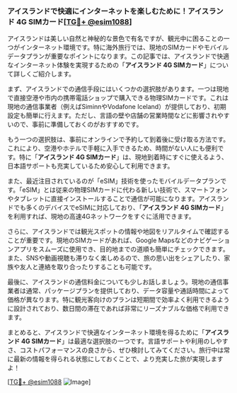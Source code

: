 ### アイスランドで快適にインターネットを楽しむために！**アイスランド 4G SIMカード**[[TG💪+ @esim1088](https://t.me/s/esim1088)]

アイスランドは美しい自然と神秘的な景色で有名ですが、観光中に困ることの一つがインターネット環境です。特に海外旅行では、現地のSIMカードやモバイルデータプランが重要なポイントになります。この記事では、アイスランドで快適なインターネット体験を実現するための「**アイスランド 4G SIMカード**」について詳しくご紹介します。

まず、アイスランドでの通信手段にはいくつかの選択肢があります。一つは現地で直接空港や市内の携帯電話ショップで購入できる物理SIMカードです。これは現地の通信事業者（例えばSiminnやVodafone Iceland）が提供しており、初期設定も簡単に行えます。ただし、言語の壁や店舗の営業時間などに影響されやすいので、事前に準備しておくのがおすすめです。

もう一つの選択肢は、事前にオンラインで予約して到着後に受け取る方法です。これにより、空港やホテルで手軽に入手できるため、時間がない人にも便利です。特に「**アイスランド 4G SIMカード**」は、現地到着時にすぐに使えるよう、日本語サポートも充実しているため安心して利用できます。

また、最近注目されているのが「eSIM」技術を使ったモバイルデータプランです。「eSIM」とは従来の物理SIMカードに代わる新しい技術で、スマートフォンやタブレットに直接インストールすることで通信が可能になります。アイスランドでも多くのデバイスでeSIMに対応しており、「**アイスランド 4G SIMカード**」を利用すれば、現地の高速4Gネットワークをすぐに活用できます。

さらに、アイスランドでは観光スポットの情報や地図をリアルタイムで確認することが重要です。現地のSIMカードがあれば、Google Mapsなどのナビゲーションアプリをスムーズに使用でき、目的地までの道順も簡単にチェックできます。また、SNSや動画視聴も滞りなく楽しめるので、旅の思い出をシェアしたり、家族や友人と連絡を取り合ったりすることも可能です。

最後に、アイスランドの通信料金についても少しお話しましょう。現地の通信事業者は通常、パッケージプランを提供しており、データ容量や通話時間によって価格が異なります。特に観光客向けのプランは短期間で効率よく利用できるように設計されており、数日間の滞在であれば非常にリーズナブルな価格で利用できます。

まとめると、アイスランドで快適なインターネット環境を得るために「**アイスランド 4G SIMカード**」は最適な選択肢の一つです。言語サポートや利用のしやすさ、コストパフォーマンスの良さから、ぜひ検討してみてください。旅行中は常に最新の情報を得られる状態にしておくことで、より充実した旅が実現しますよ！

[[TG💪+ @esim1088](https://t.me/s/esim1088) ![Image](https://i.postimg.cc/Y0z9fWf4/image.png)]